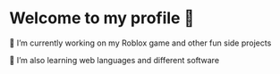 # Welcome to my profile 👋

🔭 I’m currently working on my Roblox game and other fun side projects

🌱 I’m also learning web languages and different software
<!--

Here are some ideas to get you started:

- 👯 I’m looking to collaborate on ...
- 🤔 I’m looking for help with ...
- 💬 Ask me about ...
- 📫 How to reach me: ...
- 😄 Pronouns: ...
- ⚡ Fun fact: ...
-->
